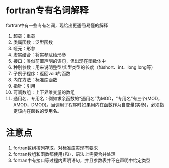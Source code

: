 # fortran专有名词解释
fortran中有一些专有名词，现给出更通俗易懂的解释
1. 超载：重载
2. 类属函数：泛型函数
3. 哑元：形参
4. 虚实结合：将实参赋给形参
5. 接口：类似前置声明的语句，但出现在函数体中
6. 种别参数：用来说明整型/实型类型的长度（如short、int、long long等）
7. 子例子程序：返回void的函数
8. 内在方法：标准库函数
9. 指针：引用
10. 可调数组：上下界维变量的数组
11. 通用名、专用名：例如求余函数的“通用名”为MOD，“专用名”有三个(MOD，AMOD，DMOD)。当调用子程序时如果用内在函数作为自变量(实参)，必须指定该内在函数的专用名。

# 注意点
1. fortran数组按列存取，对标准库实现有要求
2. fortran数组和函数都使用`(`和`)`，语法上需要合并处理
3. fortran中有接口等过程内声明语句，并且参数表并不在声明中给定类型